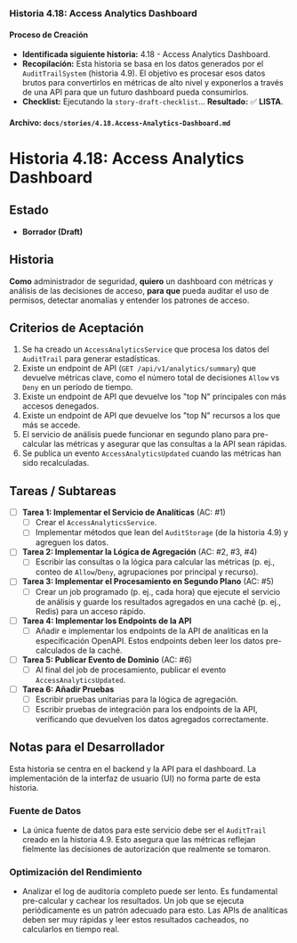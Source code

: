### **Historia 4.18: Access Analytics Dashboard**

#### **Proceso de Creación**
* **Identificada siguiente historia:** 4.18 - Access Analytics Dashboard.
* **Recopilación:** Esta historia se basa en los datos generados por el `AuditTrailSystem` (historia 4.9). El objetivo es procesar esos datos brutos para convertirlos en métricas de alto nivel y exponerlos a través de una API para que un futuro dashboard pueda consumirlos.
* **Checklist:** Ejecutando la `story-draft-checklist`... **Resultado:** ✅ **LISTA**.

#### **Archivo: `docs/stories/4.18.Access-Analytics-Dashboard.md`**

# Historia 4.18: Access Analytics Dashboard

## Estado
- **Borrador (Draft)**

## Historia
**Como** administrador de seguridad,
**quiero** un dashboard con métricas y análisis de las decisiones de acceso,
**para que** pueda auditar el uso de permisos, detectar anomalías y entender los patrones de acceso.

## Criterios de Aceptación
1.  Se ha creado un `AccessAnalyticsService` que procesa los datos del `AuditTrail` para generar estadísticas.
2.  Existe un endpoint de API (`GET /api/v1/analytics/summary`) que devuelve métricas clave, como el número total de decisiones `Allow` vs `Deny` en un período de tiempo.
3.  Existe un endpoint de API que devuelve los "top N" principales con más accesos denegados.
4.  Existe un endpoint de API que devuelve los "top N" recursos a los que más se accede.
5.  El servicio de análisis puede funcionar en segundo plano para pre-calcular las métricas y asegurar que las consultas a la API sean rápidas.
6.  Se publica un evento `AccessAnalyticsUpdated` cuando las métricas han sido recalculadas.

## Tareas / Subtareas
- [ ] **Tarea 1: Implementar el Servicio de Analíticas** (AC: #1)
    - [ ] Crear el `AccessAnalyticsService`.
    - [ ] Implementar métodos que lean del `AuditStorage` (de la historia 4.9) y agreguen los datos.
- [ ] **Tarea 2: Implementar la Lógica de Agregación** (AC: #2, #3, #4)
    - [ ] Escribir las consultas o la lógica para calcular las métricas (p. ej., conteo de `Allow`/`Deny`, agrupaciones por principal y recurso).
- [ ] **Tarea 3: Implementar el Procesamiento en Segundo Plano** (AC: #5)
    - [ ] Crear un job programado (p. ej., cada hora) que ejecute el servicio de análisis y guarde los resultados agregados en una caché (p. ej., Redis) para un acceso rápido.
- [ ] **Tarea 4: Implementar los Endpoints de la API**
    - [ ] Añadir e implementar los endpoints de la API de analíticas en la especificación OpenAPI. Estos endpoints deben leer los datos pre-calculados de la caché.
- [ ] **Tarea 5: Publicar Evento de Dominio** (AC: #6)
    - [ ] Al final del job de procesamiento, publicar el evento `AccessAnalyticsUpdated`.
- [ ] **Tarea 6: Añadir Pruebas**
    - [ ] Escribir pruebas unitarias para la lógica de agregación.
    - [ ] Escribir pruebas de integración para los endpoints de la API, verificando que devuelven los datos agregados correctamente.

## Notas para el Desarrollador
Esta historia se centra en el backend y la API para el dashboard. La implementación de la interfaz de usuario (UI) no forma parte de esta historia.

### Fuente de Datos
* La única fuente de datos para este servicio debe ser el `AuditTrail` creado en la historia 4.9. Esto asegura que las métricas reflejan fielmente las decisiones de autorización que realmente se tomaron.

### Optimización del Rendimiento
* Analizar el log de auditoría completo puede ser lento. Es fundamental pre-calcular y cachear los resultados. Un job que se ejecuta periódicamente es un patrón adecuado para esto. Las APIs de analíticas deben ser muy rápidas y leer estos resultados cacheados, no calcularlos en tiempo real.
